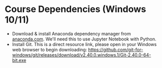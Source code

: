 # Course Dependencies (Windows 10/11)
 - Download & install Anaconda dependency manager from [anaconda.com](https://anaconda.com/products/distribution/start-coding-immediately). We'll need this to use Jupyter Notebook with Python.
 - Install Git. This is a direct resource link, please open in your Windows web browser to begin downloading:
   https://github.com/git-for-windows/git/releases/download/v2.40.0.windows.1/Git-2.40.0-64-bit.exe
